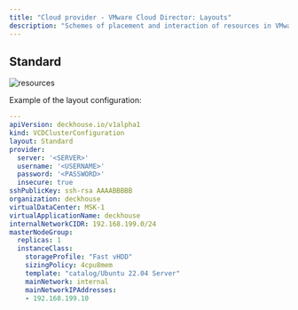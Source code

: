 ```yaml
---
title: "Cloud provider - VMware Cloud Director: Layouts"
description: "Schemes of placement and interaction of resources in VMware Cloud Director when working with the Deckhouse cloud provider."
---
```


## Standard

![resources](../../images/030-cloud-provider-vcd/VCD-Standard.svg)
<!--- Source: https://docs.google.com/drawings/d/1aosnFD7AzBgHrQGvxxQHZPfV0PSaTM66A-EPMWgPEqw/edit --->

Example of the layout configuration:

```yaml
---
apiVersion: deckhouse.io/v1alpha1
kind: VCDClusterConfiguration
layout: Standard
provider:
  server: '<SERVER>'
  username: '<USERNAME>'
  password: '<PASSWORD>'
  insecure: true
sshPublicKey: ssh-rsa AAAABBBBB
organization: deckhouse
virtualDataCenter: MSK-1
virtualApplicationName: deckhouse
internalNetworkCIDR: 192.168.199.0/24
masterNodeGroup:
  replicas: 1
  instanceClass:
    storageProfile: "Fast vHDD"
    sizingPolicy: 4cpu8mem
    template: "catalog/Ubuntu 22.04 Server"
    mainNetwork: internal
    mainNetworkIPAddresses:
    - 192.168.199.10
```
